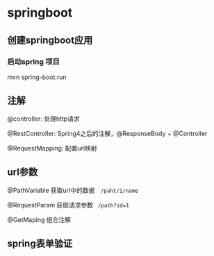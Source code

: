 # springboot

## 创建springboot应用





### 启动spring 项目

mvn spring-boot:run



## 注解

@controller: 处理http请求

@RestController: Spring4之后的注解，@ResponseBody + @Controller

@RequestMapping:  配置url映射

## url参数

@PathVariable 获取url中的数据　``/paht/1/name``

@RequestParam 获取请求参数  `` /path?id=1``

@GetMaping 组合注解



## spring表单验证

